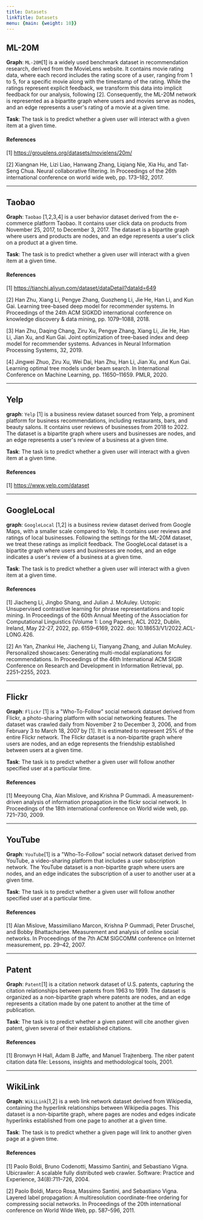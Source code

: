 ```yaml
---
title: Datasets
linkTitle: Datasets
menu: {main: {weight: 10}}
---
```

## ML-20M 
**Graph**: `ML-20M`[1] is a widely used benchmark dataset in recommendation research, derived from the MovieLens website. It contains movie rating data, where each record includes the rating score of a user, ranging from 1 to 5, for a specific movie along with the timestamp of the rating. While the ratings represent explicit feedback, we transform this data into implicit feedback for our analysis, following [2]. Consequently, the ML-20M network is represented as a bipartite graph where users and movies serve as nodes, and an edge represents a user's rating of a movie at a given time. 

**Task**: The task is to predict whether a given user will interact with a given item at a given time.

#### References
[1] https://grouplens.org/datasets/movielens/20m/

[2] Xiangnan He, Lizi Liao, Hanwang Zhang, Liqiang Nie, Xia Hu, and Tat-Seng Chua. Neural collaborative filtering. In Proceedings of the 26th international conference on world wide web, pp. 173–182, 2017.

---
## Taobao
**Graph**: `Taobao` [1,2,3,4] is a user behavior dataset derived from the e-commerce platform Taobao. It contains user click data on products from November 25, 2017, to December 3, 2017. The dataset is a bipartite graph where users and products are nodes, and an edge represents a user's click on a product at a given time.

**Task**: The task is to predict whether a given user will interact with a given item at a given time.

#### References
[1] https://tianchi.aliyun.com/dataset/dataDetail?dataId=649

[2] Han Zhu, Xiang Li, Pengye Zhang, Guozheng Li, Jie He, Han Li, and Kun Gai. Learning tree-based deep model for recommender systems. In Proceedings of the 24th ACM SIGKDD international conference on knowledge discovery & data mining, pp. 1079–1088, 2018.

[3] Han Zhu, Daqing Chang, Ziru Xu, Pengye Zhang, Xiang Li, Jie He, Han Li, Jian Xu, and Kun Gai. Joint optimization of tree-based index and deep model for recommender systems. Advances in Neural Information Processing Systems, 32, 2019.

[4] Jingwei Zhuo, Ziru Xu, Wei Dai, Han Zhu, Han Li, Jian Xu, and Kun Gai. Learning optimal tree models under beam search. In International Conference on Machine Learning, pp. 11650–11659. PMLR, 2020.

---
## Yelp
**graph**: `Yelp` [1] is a business review dataset sourced from Yelp, a prominent platform for business recommendations, including restaurants, bars, and beauty salons. It contains user reviews of businesses from 2018 to 2022. The dataset is a bipartite graph where users and businesses are nodes, and an edge represents a user's review of a business at a given time.

**Task**: The task is to predict whether a given user will interact with a given item at a given time.

#### References
[1] https://www.yelp.com/dataset

---
## GoogleLocal
**graph**: `GoogleLocal` [1,2] is a business review dataset derived from Google Maps, with a smaller scale compared to Yelp. It contains user reviews and ratings of local businesses. Following the settings for the ML-20M dataset, we treat these ratings as implicit feedback. The GoogleLocal dataset is a bipartite graph where users and businesses are nodes, and an edge indicates a user's review of a business at a given time.

**Task**: The task is to predict whether a given user will interact with a given item at a given time.

#### References
[1] Jiacheng Li, Jingbo Shang, and Julian J. McAuley. Uctopic: Unsupervised contrastive learning for phrase representations and topic mining. In Proceedings of the 60th Annual Meeting of the Association for Computational Linguistics (Volume 1: Long Papers), ACL 2022, Dublin, Ireland, May 22-27, 2022, pp. 6159–6169, 2022. doi: 10.18653/V1/2022.ACL-LONG.426. 

[2] An Yan, Zhankui He, Jiacheng Li, Tianyang Zhang, and Julian McAuley. Personalized showcases: Generating multi-modal explanations for recommendations. In Proceedings of the 46th International ACM SIGIR Conference on Research and Development in Information Retrieval, pp. 2251–2255, 2023.

---
## Flickr
**Graph**: `Flickr` [1] is a "Who-To-Follow" social network dataset derived from Flickr, a photo-sharing platform with social networking features. 
The dataset was crawled daily from November 2 to December 3, 2006, and from February 3 to March 18, 2007 by [1]. It is estimated to represent 25% of the entire Flickr network. The Flickr dataset is a non-bipartite graph where users are nodes, and an edge represents the friendship established between users at a given time. 

**Task**: The task is to predict whether a given user will follow another specified user at a particular time.

#### References
[1] Meeyoung Cha, Alan Mislove, and Krishna P Gummadi. A measurement-driven analysis of information propagation in the flickr social network. In Proceedings of the 18th international conference on World wide web, pp. 721–730, 2009.

---
## YouTube
**Graph**: `YouTube`[1] is a "Who-To-Follow" social network dataset derived from YouTube, a video-sharing platform that includes a user subscription network. The YouTube dataset is a non-bipartite graph where users are nodes, and an edge indicates the subscription of a user to another user at a given time.

**Task**: The task is to predict whether a given user will follow another specified user at a particular time.

#### References
[1] Alan Mislove, Massimiliano Marcon, Krishna P Gummadi, Peter Druschel, and Bobby Bhattacharjee. Measurement and analysis of online social networks. In Proceedings of the 7th ACM SIGCOMM conference on Internet measurement, pp. 29–42, 2007.

---
## Patent
**Graph**: `Patent`[1] is a citation network dataset of U.S. patents, capturing the citation relationships between patents from 1963 to 1999. The dataset is organized as a non-bipartite graph where patents are nodes, and an edge represents a citation made by one patent to another at the time of publication. 

**Task**: The task is to predict whether a given patent will cite another given patent, given several of their established citations.

#### References
[1] Bronwyn H Hall, Adam B Jaffe, and Manuel Trajtenberg. The nber patent citation data file: Lessons, insights and methodological tools, 2001.

---
## WikiLink
**Graph**: `WikiLink`[1,2] is a web link network dataset derived from Wikipedia, containing the hyperlink relationships between Wikipedia pages. This dataset is a non-bipartite graph, where pages are nodes and edges indicate hyperlinks established from one page to another at a given time. 

**Task**: The task is to predict whether a given page will link to another given page at a given time.

#### References
[1] Paolo Boldi, Bruno Codenotti, Massimo Santini, and Sebastiano Vigna. Ubicrawler: A scalable fully distributed web crawler. Software: Practice and Experience, 34(8):711–726, 2004.

[2] Paolo Boldi, Marco Rosa, Massimo Santini, and Sebastiano Vigna. Layered label propagation: A multiresolution coordinate-free ordering for compressing social networks. In Proceedings of the 20th international conference on World Wide Web, pp. 587–596, 2011.